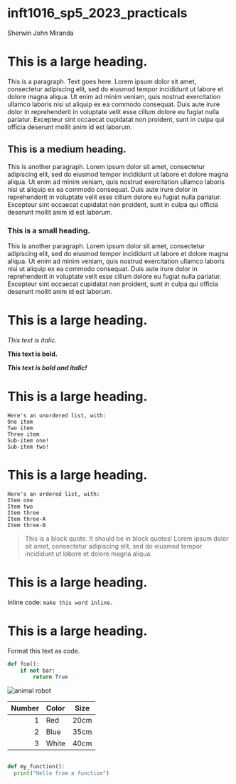 # inft1016_sp5_2023_practicals

Sherwin John Miranda
 
# This is a large heading.

This is a paragraph. Text goes here. Lorem ipsum dolor sit amet, consectetur adipiscing elit, sed do eiusmod tempor incididunt ut labore et dolore magna aliqua. Ut enim ad minim veniam, quis nostrud exercitation ullamco laboris nisi ut aliquip ex ea commodo consequat. Duis aute irure dolor in reprehenderit in voluptate velit esse cillum dolore eu fugiat nulla pariatur. Excepteur sint occaecat cupidatat non proident, sunt in culpa qui officia deserunt mollit anim id est laborum.

## This is a medium heading. 

This is another paragraph. Lorem ipsum dolor sit amet, consectetur adipiscing elit, sed do eiusmod tempor incididunt ut labore et dolore magna aliqua. Ut enim ad minim veniam, quis nostrud exercitation ullamco laboris nisi ut aliquip ex ea commodo consequat. Duis aute irure dolor in reprehenderit in voluptate velit esse cillum dolore eu fugiat nulla pariatur. Excepteur sint occaecat cupidatat non proident, sunt in culpa qui officia deserunt mollit anim id est laborum.

### This is a small heading. 

This is another paragraph. Lorem ipsum dolor sit amet, consectetur adipiscing elit, sed do eiusmod tempor incididunt ut labore et dolore magna aliqua. Ut enim ad minim veniam, quis nostrud exercitation ullamco laboris nisi ut aliquip ex ea commodo consequat. Duis aute irure dolor in reprehenderit in voluptate velit esse cillum dolore eu fugiat nulla pariatur. Excepteur sint occaecat cupidatat non proident, sunt in culpa qui officia deserunt mollit anim id est laborum.

# This is a large heading. 

_This text is italic._ 

__This text is bold.__

***This text is bold and italic!***

# This is a large heading. 

```
Here's an unordered list, with:
One item
Two item
Three item
Sub-item one!
Sub-item two!
```
# This is a large heading. 
```
Here's an ordered list, with:
Item one
Item two
Item three
Item three-A
Item three-B
```
> This is a block quote. It should be in block quotes! Lorem ipsum dolor sit amet, consectetur adipiscing elit, sed do eiusmod tempor incididunt ut labore et dolore magna aliqua.

# This is a large heading. 

Inline code: `make this word inline.` 

# This is a large heading. 

Format this text as code. 
```python
def foo():
    if not bar:
        return True
```



![ animal robot ](https://upload.wikimedia.org/wikipedia/commons/0/03/Kismet-IMG_6007-black.jpg)

| Number | Color       | Size |
|--------:|:-------|:------:|
|    1   |   Red |  20cm|
|    2   | Blue  |  35cm|
|    3   | White | 40cm |

```python

def my_function():
  print("Hello from a function")

```